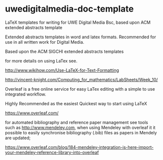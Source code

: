 # uwedigitalmedia-doc-template
LaTeX templates for writing for UWE Digital Media Bsc, based upon ACM extended abstracts template

Extended abstracts templates in word and latex formats. Recommended for use in all written work for Digital Media.

Based upon the ACM SIGCHI extended abstracts templates

for more details on using LaTex see.

http://www.wikihow.com/Use-LaTeX-for-Text-Formatting

http://vincent-knight.com/Computing_for_mathematics/LabSheets/Week_10/

Overleaf is a free online service for easy LaTex editing with a simple to use integrated workflow.

Highly Recommended as the easiest Quickest way to start using LaTeX

https://www.overleaf.com/

for automated bibliography and reference paper management see tools such as http://www.mendeley.com, when using Mendeley with overleaf it it possible to easily synchronise bibliography (.bib) files as papers in Mendely are updated;

https://www.overleaf.com/blog/184-mendeley-integration-is-here-import-your-mendeley-reference-library-into-overleaf

